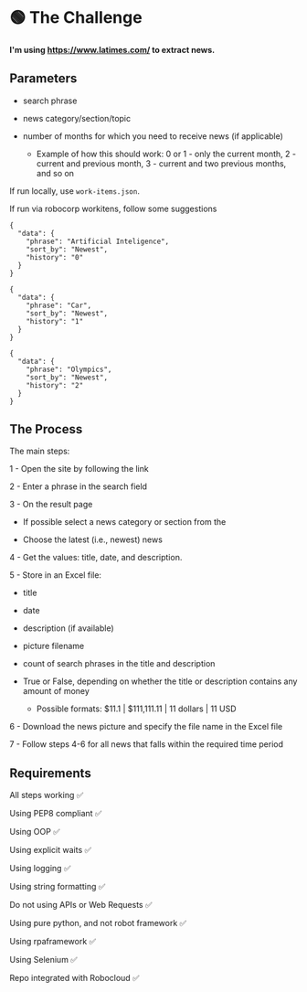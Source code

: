 

# 🟢 The Challenge #

#### I'm using https://www.latimes.com/ to extract news. ####


## Parameters


- search phrase

- news category/section/topic

- number of months for which you need to receive news (if applicable)

  - Example of how this should work: 0 or 1 - only the current month, 2 - current and previous month, 3 - current and two previous months, and so on

If run locally, use `work-items.json`.

If run via robocorp workitens, follow some suggestions

```
{
  "data": {
    "phrase": "Artificial Inteligence",
    "sort_by": "Newest",
    "history": "0"
  }
}
```
```
{
  "data": {
    "phrase": "Car",
    "sort_by": "Newest",
    "history": "1"
  }
}
```
```
{
  "data": {
    "phrase": "Olympics",
    "sort_by": "Newest",
    "history": "2"
  }
}
```

## The Process
The main steps:

1 - Open the site by following the link

2 - Enter a phrase in the search field

3 - On the result page

- If possible select a news category or section from the

- Choose the latest (i.e., newest) news

4 - Get the values: title, date, and description.

5 - Store in an Excel file:

- title

- date

- description (if available)

- picture filename

- count of search phrases in the title and description

- True or False, depending on whether the title or description contains any amount of money

  - Possible formats: $11.1 | $111,111.11 | 11 dollars | 11 USD

6 - Download the news picture and specify the file name in the Excel file

7 - Follow steps 4-6 for all news that falls within the required time period

 
## Requirements

All steps working ✅

Using PEP8 compliant ✅

Using OOP ✅

Using explicit waits ✅

Using logging ✅

Using string formatting ✅

Do not using APIs or Web Requests ✅

Using pure python, and not robot framework ✅

Using rpaframework ✅

Using Selenium ✅

Repo integrated with Robocloud ✅